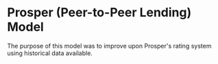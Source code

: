 # Prosper (Peer-to-Peer Lending) Model

The purpose of this model was to improve upon Prosper's rating system using historical data available. 
